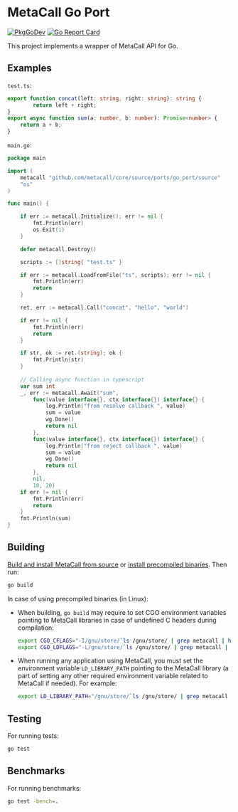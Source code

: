 # MetaCall Go Port

[![PkgGoDev](https://pkg.go.dev/badge/github.com/metacall/core/source/ports/go_port/source)](https://pkg.go.dev/github.com/metacall/core/source/ports/go_port/source) [![Go Report Card](https://goreportcard.com/badge/github.com/metacall/core)](https://goreportcard.com/report/github.com/metacall/core)

This project implements a wrapper of MetaCall API for Go.

## Examples

`test.ts`:
```ts
export function concat(left: string, right: string): string {
        return left + right;
}
export async function sum(a: number, b: number): Promise<number> {
	return a + b;
}
```

`main.go`:
```go
package main

import (
	metacall "github.com/metacall/core/source/ports/go_port/source"
	"os"
)

func main() {

	if err := metacall.Initialize(); err != nil {
		fmt.Println(err)
		os.Exit(1)
	}

	defer metacall.Destroy()

	scripts := []string{ "test.ts" }

	if err := metacall.LoadFromFile("ts", scripts); err != nil {
		fmt.Println(err)
		return
	}

	ret, err := metacall.Call("concat", "hello", "world")

	if err != nil {
		fmt.Println(err)
		return
	}

	if str, ok := ret.(string); ok {
		fmt.Println(str)
	}
	
	// Calling async function in typescript
	var sum int
	_, err := metacall.Await("sum",
		func(value interface{}, ctx interface{}) interface{} {
			log.Println("from resolve callback ", value)
			sum = value
			wg.Done()
			return nil
		},
		func(value interface{}, ctx interface{}) interface{} {
			log.Println("from reject callback ", value)
			sum = value
			wg.Done()
			return nil
		},
		nil,
		10, 20)
	if err != nil {
		fmt.Println(err)
		return
	}
	fmt.Println(sum)
}
```

## Building

[Build and install MetaCall from source](https://github.com/metacall/core/blob/develop/docs/README.md#6-build-system) or [install precompiled binaries](https://github.com/metacall/install#install). Then run:

```sh
go build
```

In case of using precompiled binaries (in Linux):
 - When building, `go build` may require to set CGO environment variables pointing to MetaCall libraries in case of undefined C headers during compilation:
	```sh
	export CGO_CFLAGS="-I/gnu/store/`ls /gnu/store/ | grep metacall | head -n 1`/include"
	export CGO_LDFLAGS="-L/gnu/store/`ls /gnu/store/ | grep metacall | head -n 1`/lib"
	```

 - When running any application using MetaCall, you must set the environment variable `LD_LIBRARY_PATH` pointing to the MetaCall library (a part of setting any other required environment variable related to MetaCall if needed). For example:
	```sh
	export LD_LIBRARY_PATH="/gnu/store/`ls /gnu/store/ | grep metacall | head -n 1`/lib"
	```

## Testing

For running tests:

```sh
go test
```

## Benchmarks

For running benchmarks:

```sh
go test -bench=.
```
